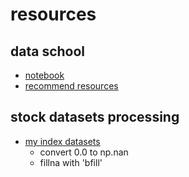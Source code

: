 # resources

## data school
- [notebook](http://nbviewer.jupyter.org/github/justmarkham/pandas-videos/blob/master/pandas.ipynb)
- [recommend resources](http://www.dataschool.io/best-python-pandas-resources/)

## stock datasets processing
- [my index datasets](https://uqer.io/labs/notebooks/collectIndexDatasets.nb)
	- convert 0.0 to np.nan
	- fillna with 'bfill'

